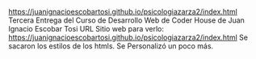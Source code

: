 https://juanignacioescobartosi.github.io/psicologiazarza2/index.html
Tercera Entrega del Curso de Desarrollo Web de Coder House de Juan Ignacio Escobar Tosi
URL Sitio web para verlo: https://juanignacioescobartosi.github.io/psicologiazarza2/index.html
Se sacaron los estilos de los htmls. Se Personalizó un poco más. 

